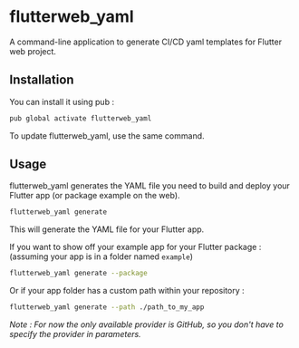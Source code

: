 # flutterweb_yaml

A command-line application to generate CI/CD yaml templates for Flutter web project.

## Installation

You can install it using pub :

```bash
pub global activate flutterweb_yaml
```

To update flutterweb_yaml, use the same command.

## Usage

flutterweb_yaml generates the YAML file you need to build and deploy your Flutter app (or package example on the web).

```bash
flutterweb_yaml generate
```

This will generate the YAML file for your Flutter app.

If you want to show off your example app for your Flutter package : (assuming your app is in a folder named `example`)

```bash
flutterweb_yaml generate --package
```

Or if your app folder has a custom path within your repository :

```bash
flutterweb_yaml generate --path ./path_to_my_app
```

_Note : For now the only available provider is GitHub, so you don't have to specify the provider in parameters._
